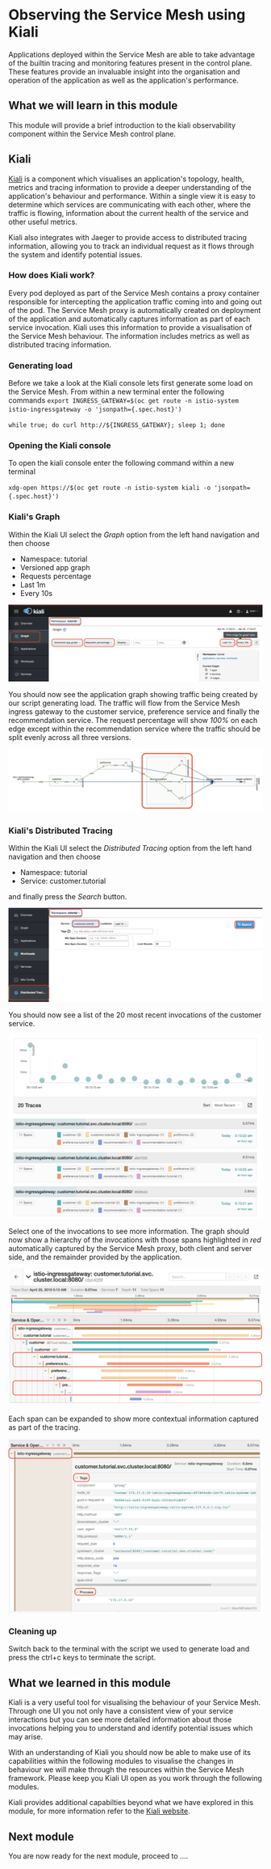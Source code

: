 # Observing the Service Mesh using Kiali

Applications deployed within the Service Mesh are able to take advantage of the builtin tracing and monitoring features present in the control plane.  These features provide an invaluable insight into the organisation and operation of the application as well as the application's performance.

## What we will learn in this module

This module will provide a brief introduction to the kiali observability component within the Service Mesh control plane.

## Kiali

[Kiali](http://kiali.io) is a component which visualises an application's topology, health, metrics and tracing information to provide a deeper understanding of the application's behaviour and performance.  Within a single view it is easy to determine which services are communicating with each other, where the traffic is flowing, information about the current health of the service and other useful metrics.

Kiali also integrates with Jaeger to provide access to distributed tracing information, allowing you to track an individual request as it flows through the system and identify potential issues.

### How does Kiali work?

Every pod deployed as part of the Service Mesh contains a proxy container responsible for intercepting the application traffic coming into and going out of the pod.  The Service Mesh proxy is automatically created on deployment of the application and automatically captures information as part of each service invocation.  Kiali uses this information to provide a visualisation of the Service Mesh behaviour.  The information includes metrics as well as distributed tracing information.

### Generating load

Before we take a look at the Kiali console lets first generate some load on the Service Mesh.  From within a new terminal enter the following commands
`export INGRESS_GATEWAY=$(oc get route -n istio-system istio-ingressgateway -o 'jsonpath={.spec.host}')`

`while true; do curl http://${INGRESS_GATEWAY}; sleep 1; done`

### Opening the Kiali console

To open the kiali console enter the following command within a new terminal

`xdg-open https://$(oc get route -n istio-system kiali -o 'jsonpath={.spec.host}')`

### Kiali's Graph

Within the Kiali UI select the *Graph* option from the left hand navigation and then choose

* Namespace: tutorial
* Versioned app graph
* Requests percentage
* Last 1m
* Every 10s

![Kiali Graph showing configuration](kiali-graph-1.png)

You should now see the application graph showing traffic being created by our script generating load.  The traffic will flow from the Service Mesh ingress gateway to the customer service, preference service and finally the recommendation service.  The request percentage will show *100%* on each edge except within the recommendation service where the traffic should be split evenly across all three versions.

![Kiali Graph showing application traffic](kiali-graph-2.png)

### Kiali's Distributed Tracing

Within the Kiali UI select the *Distributed Tracing* option from the left hand navigation and then choose

* Namespace: tutorial
* Service: customer.tutorial

and finally press the *Search* button.

![Kiali Tracing showing configuration](kiali-tracing-1.png)

You should now see a list of the 20 most recent invocations of the customer service.

![Kiali Tracing showing invocations](kiali-tracing-2.png)

Select one of the invocations to see more information.  The graph should now show a hierarchy of the invocations with those spans highlighted in *red* automatically captured by the Service Mesh proxy, both client and server side, and the remainder provided by the application.

![Kiali Tracing showing detailed invocation](kiali-tracing-3.png)

Each span can be expanded to show more contextual information captured as part of the tracing.

![Kiali Tracing showing context inforamation](kiali-tracing-4.png)

### Cleaning up

Switch back to the terminal with the script we used to generate load and press the ctrl+c keys to terminate the script.

## What we learned in this module

Kiali is a very useful tool for visualising the behaviour of your Service Mesh.  Through one UI you not only have a consistent view of your service interactions but you can see more detailed information about those invocations helping you to understand and identify potential issues which may arise.

With an understanding of Kiali you should now be able to make use of its capabilities within the following modules to visualise the changes in behaviour we will make through the resources within the Service Mesh framework.  Please keep you Kiali UI open as you work through the following modules.

Kiali provides additional capabilties beyond what we have explored in this module, for more information refer to the [Kiali website](http://kiali.io).

## Next module

You are now ready for the next module, proceed to ....
